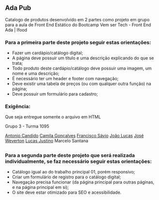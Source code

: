 ## Ada Pub

Catalogo de produtos desenvolvido em 2 partes como projeto em grupo para a aula de Front End Estático do Bootcamp Vem ser Tech - Front End Ada | Ifood

### Para a primeira parte deste projeto seguir estas orientações:

- Fazer um cardápio/catálogo digital;
- A página deve possuir um título e uma descrição explicando do que se trata;
- Todo produto deste cardápio/catálogo deve possuir uma imagem, um nome e uma descrição;
- É necessário ter um header e footer com navegação;
- Deve existir uma tabela de preços (ou com qualquer outra função) na página;
- Deve possuir um formulário para cadastro;

### Exigência:

Que seja entregue somente o arquivo em HTML


Grupo 3 - Turma 1095

[Antonio Candido](https://github.com/antoniolmcandido)
[Camila Gonçalves](https://github.com/CamilaVerso)
[Francisco Sávio](https://github.com/franciscodesenvolve)
[João Lucas](https://github.com/joaolucasMota)
[José Weverton](https://github.com/joseweverton)
[Lucas Justino](https://github.com/Lucas-Justino)
Marcelo Santana


##

### Para a segunda parte deste projeto que será realizada individualmente, se faz necessário seguir estas orientações:

- Catálogo igual ao do trabalho principal 01, porém responsivo;
- Criar um formulário de registro para o catálogo digital;
- Navegação precisa funcionar (da página principal para outras páginas, e na página principal em si);
- O site deve estar otimizado para SEO e acessibilidade.

